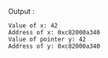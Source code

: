 Output :
```shell
Value of x: 42
Address of x: 0xc82000a340
Value of pointer y: 42
Address of y: 0xc82000a340
```
